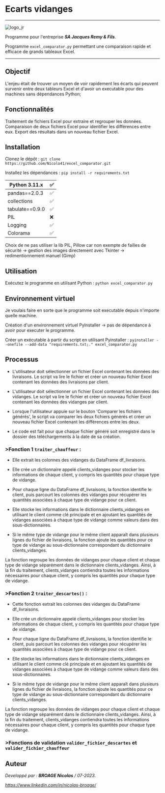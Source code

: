 # Ecarts vidanges
***
![logo_jr](https://github.com/Nicolo41/excel_comparator/assets/72193849/02109d10-a47e-44f4-a301-e4a39d5796ac)

Programme pour l'entreprise ***SA Jacques Remy & Fils***.

Programme `excel_comparator.py` permettant une comparaison rapide et efficace de grands tableaux Excel.
***
## Objectif
L'enjeu était de trouver un moyen de voir rapidement les écarts qui peuvent survenir entre deux tableurs Excel et d'avoir un executable pour des machines sans dépendances Python;

## Fonctionnalités
Traitement de fichiers Excel pour extraire et regrouper les données.
Comparaison de deux fichiers Excel pour identifier les différences entre eux.
Export des résultats dans un nouveau fichier Excel.
## Installation
Clonez le dépôt : `git clone https://github.com/Nicolo41/excel_comparator.git`

Installez les dépendances : `pip install -r requirements.txt`

| Python 3.11.x   | :white_check_mark: |
| ----------------| ------------------ |
| pandas==2.0.3   | :white_check_mark: |
| collections     | :white_check_mark: |
| tabulate==0.9.0 | :white_check_mark: |
| PIL             | :x:                |
| Logging         | :white_check_mark: |
| Colorama        | :white_check_mark: |

Choix de ne pas utiliser la lib PIL, Pillow car non exempte de failles de sécurité -> gestion des images directement avec Tkinter -> redimentionnement manuel (Gimp)

## Utilisation
Exécutez le programme en utilisant Python : `python excel_comparator.py`


## Environnement virtuel
Je voulais faire en sorte que le programme soit executable depuis n'importe quelle machine.

Création d'un environnement virtuel PyInstaller -> pas de dépendance à avoir pour executer le programme.

Créer un exécutable à partir du script en utilisant Pyinstaller : `pyinstaller --onefile --add-data "requirements.txt;." excel_comparator.py`
## Processus
- L'utilisateur doit sélectionner un fichier Excel contenant les données des livraisons. Le script va lire le fichier et créer un nouveau fichier Excel contenant les données des livraisons par client.

- L'utilisateur doit sélectionner un fichier Excel contenant les données des vidanges. Le script va lire le fichier et créer un nouveau fichier Excel contenant les données des vidanges par client.

- Lorsque l'utilisateur appuie sur le bouton 'Comparer les fichiers générés', le script va comparer les deux fichiers générés et créer un nouveau fichier Excel contenant les différences entre les deux. 

- Le code est fait pour que chaque fichier généré soit enregistré dans le dossier des téléchargements à la date de sa création.
### >Fonction 1 `traiter_chauffeur` :
- Elle extrait les colonnes des vidanges du DataFrame df_livraisons.

- Elle crée un dictionnaire appelé clients_vidanges pour stocker les informations de chaque client, y compris les quantités pour chaque type de vidange.

- Pour chaque ligne du DataFrame df_livraisons, la fonction identifie le client, puis parcourt les colonnes des vidanges pour récupérer les quantités associées à chaque type de vidange pour ce client.

- Elle stocke les informations dans le dictionnaire clients_vidanges en utilisant le client comme clé principale et en ajoutant les quantités de vidanges associées à chaque type de vidange comme valeurs dans des sous-dictionnaires.

- Si le même type de vidange pour le même client apparaît dans plusieurs lignes du fichier de livraisons, la fonction ajoute les quantités pour ce type de vidange au sous-dictionnaire correspondant du dictionnaire clients_vidanges.

La fonction regroupe les données de vidanges pour chaque client et chaque type de vidange séparément dans le dictionnaire clients_vidanges. Ainsi, à la fin du traitement, clients_vidanges contiendra toutes les informations nécessaires pour chaque client, y compris les quantités pour chaque type de vidange.
### >Fonction 2 `traiter_descartes()` :
- Cette fonction extrait les colonnes des vidanges du DataFrame df_livraisons.

- Elle crée un dictionnaire appelé clients_vidanges pour stocker les informations de chaque client, y compris les quantités pour chaque type de vidange.

- Pour chaque ligne du DataFrame df_livraisons, la fonction identifie le client, puis parcourt les colonnes des vidanges pour récupérer les quantités associées à chaque type de vidange pour ce client.

- Elle stocke les informations dans le dictionnaire clients_vidanges en utilisant le client comme clé principale et en ajoutant les quantités de vidanges associées à chaque type de vidange comme valeurs dans des sous-dictionnaires.

- Si le même type de vidange pour le même client apparaît dans plusieurs lignes du fichier de livraisons, la fonction ajoute les quantités pour ce type de vidange au sous-dictionnaire correspondant du dictionnaire clients_vidanges.

La fonction regroupe les données de vidanges pour chaque client et chaque type de vidange séparément dans le dictionnaire clients_vidanges. Ainsi, à la fin du traitement, clients_vidanges contiendra toutes les informations nécessaires pour chaque client, y compris les quantités pour chaque type de vidange.
### >Fonctions de validation `valider_fichier_descartes` et `valider_fichier_chauffeur`




## Auteur
*Developpé par :* ***BROAGE Nicolas*** */ 07-2023.*


*https://www.linkedin.com/in/nicolas-broage/*
